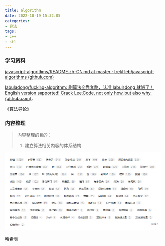 ```yaml
---
title: algorithm
date: 2022-10-19 15:32:05
categories:
- 算法
tags:
- c++
- stl
---
```




### 学习资料

[javascript-algorithms/README.zh-CN.md at master · trekhleb/javascript-algorithms (github.com)](https://github.com/trekhleb/javascript-algorithms/blob/master/README.zh-CN.md)

[labuladong/fucking-algorithm: 刷算法全靠套路，认准 labuladong 就够了！English version supported! Crack LeetCode, not only how, but also why. (github.com)](https://github.com/labuladong/fucking-algorithm)、

《算法导论》

### 内容整理

> 内容整理的目的：
> 1. 建立算法相关内容的体系结构
> 


![](../images/算法考察频率.png)

[哈希表](哈希表.md) 
